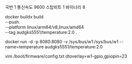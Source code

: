 국번 1
통신속도 9600
스탑비트 1
바이너리 8

docker buildx build \
--push \
--platform linux/arm64/v8,linux/amd64 \
--tag audgks5551/temperature:2.0 .

docker run -d -p 8080:8080 -v /sys/bus/w1:/sys/bus/w1 --name=temperature audgks5551/temperature:2.0

vim /boot/firmware/config.txt
dtoverlay=w1-gpio,gpiopin=23